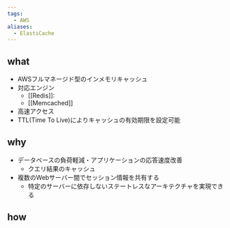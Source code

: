 ```yaml
---
tags:
  - AWS
aliases:
  - ElastiCache
---
```

## what
- AWSフルマネージド型のインメモリキャッシュ
- 対応エンジン
	- [[Redis]]: 
	- [[Memcached]]
- 高速アクセス
- TTL(Time To Live)によりキャッシュの有効期限を設定可能
## why
- データベースの負荷軽減・アプリケーションの応答速度改善
	- クエリ結果のキャッシュ
- 複数のWebサーバー間でセッション情報を共有する
	- 特定のサーバーに依存しないステートレスなアーキテクチャを実現できる
## how